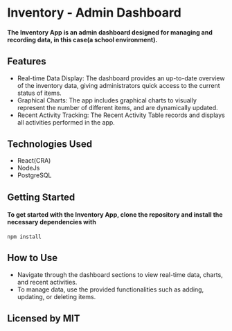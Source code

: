 # Inventory - Admin Dashboard

#### The Inventory App is an admin dashboard designed for managing and recording data, in this case(a school environment).

## Features

* Real-time Data Display: The dashboard provides an up-to-date overview of the inventory data, giving administrators quick access to the current status of items.
* Graphical Charts: The app includes graphical charts to visually represent the number of different items, and are dynamically updated.
* Recent Activity Tracking: The Recent Activity Table records and displays all activities performed in the app.

## Technologies Used
* React(CRA)
* NodeJs
* PostgreSQL

## Getting Started

#### To get started with the Inventory App, clone the repository and install the necessary dependencies with
```
npm install
```
## How to Use

* Navigate through the dashboard sections to view real-time data, charts, and recent activities.
* To manage data, use the provided functionalities such as adding, updating, or deleting items.

## Licensed by MIT

